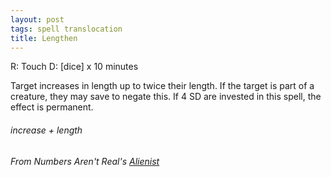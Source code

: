 ```yaml
---
layout: post
tags: spell translocation
title: Lengthen
---
```

R: Touch  D: [dice] x 10 minutes

Target increases in length up to twice their length. If the target is part of a creature, they may save to negate this. If 4 SD are invested in this spell, the effect is permanent.

###### increase + length
###### From Numbers Aren't Real's [Alienist](https://as-they-must.blogspot.com/2021/02/more-than-you-hate-anything-glog-class.html)
